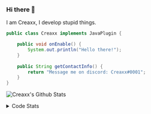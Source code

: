 ### Hi there 👋

I am Creaxx, I develop stupid things. 

```java
public class Creaxx implements JavaPlugin {

    public void onEnable() {
        System.out.println("Hello there!");
    }
    
    public String getContactInfo() {
        return "Message me on discord: Creaxx#0001";
    }
}
```

![Creaxx's Github Stats](https://github-readme-stats.vercel.app/api?username=CreaxxOG&show_icons=true&theme=dark&count_private=true)

<details>
  <summary>Code Stats</summary>

<!--START_SECTION:waka-->
![Code Time](http://img.shields.io/badge/Code%20Time-1%2C432%20hrs%2033%20mins-blue)

![Lines of code](https://img.shields.io/badge/From%20Hello%20World%20I%27ve%20Written-787.3%20thousand%20lines%20of%20code-blue)

**🐱 My GitHub Data** 

> 📦 104.4 kB Used in GitHub's Storage 
 > 
> 🏆 2,718 Contributions in the Year 2023
 > 
> 🚫 Not Opted to Hire
 > 
> 📜 4 Public Repositories 
 > 
> 🔑 3 Private Repositories 
 > 
**I'm a Night 🦉** 

```text
🌞 Morning                457 commits         ██░░░░░░░░░░░░░░░░░░░░░░░   07.06 % 
🌆 Daytime                2693 commits        ██████████░░░░░░░░░░░░░░░   41.58 % 
🌃 Evening                3178 commits        ████████████░░░░░░░░░░░░░   49.07 % 
🌙 Night                  149 commits         █░░░░░░░░░░░░░░░░░░░░░░░░   02.30 % 
```
📅 **I'm Most Productive on Saturday** 

```text
Monday                   807 commits         ███░░░░░░░░░░░░░░░░░░░░░░   12.46 % 
Tuesday                  905 commits         ███░░░░░░░░░░░░░░░░░░░░░░   13.97 % 
Wednesday                955 commits         ████░░░░░░░░░░░░░░░░░░░░░   14.74 % 
Thursday                 1026 commits        ████░░░░░░░░░░░░░░░░░░░░░   15.84 % 
Friday                   623 commits         ██░░░░░░░░░░░░░░░░░░░░░░░   09.62 % 
Saturday                 1090 commits        ████░░░░░░░░░░░░░░░░░░░░░   16.83 % 
Sunday                   1071 commits        ████░░░░░░░░░░░░░░░░░░░░░   16.54 % 
```


📊 **This Week I Spent My Time On** 

```text
💬 Programming Languages: 
Java                     7 hrs 44 mins       ███████████████████░░░░░░   74.99 % 
Kotlin                   1 hr 46 mins        ████░░░░░░░░░░░░░░░░░░░░░   17.15 % 
XML                      48 mins             ██░░░░░░░░░░░░░░░░░░░░░░░   07.81 % 
YAML                     0 secs              ░░░░░░░░░░░░░░░░░░░░░░░░░   00.03 % 
GitIgnore file           0 secs              ░░░░░░░░░░░░░░░░░░░░░░░░░   00.02 % 

🔥 Editors: 
IntelliJ                 10 hrs 19 mins      █████████████████████████   100.00 % 
```

**I Mostly Code in Java** 

```text
Java                     60 repos            ███████████████████░░░░░░   75.95 % 
Kotlin                   10 repos            ███░░░░░░░░░░░░░░░░░░░░░░   12.66 % 
TypeScript               4 repos             █░░░░░░░░░░░░░░░░░░░░░░░░   05.06 % 
CSS                      2 repos             █░░░░░░░░░░░░░░░░░░░░░░░░   02.53 % 
EJS                      1 repo              ░░░░░░░░░░░░░░░░░░░░░░░░░   01.27 % 
```




 Last Updated on 10/08/2023 18:22:58 UTC
<!--END_SECTION:waka-->
</details>
